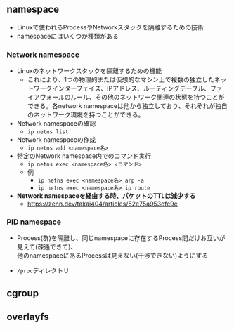 ## namespace
- Linuxで使われるProcessやNetworkスタックを隔離するための技術
- namespaceにはいくつか種類がある

### Network namespace
- Linuxのネットワークスタックを隔離するための機能
  - これにより、1つの物理的または仮想的なマシン上で複数の独立したネットワークインターフェイス、IPアドレス、ルーティングテーブル、ファイアウォールのルール、その他のネットワーク関連の状態を持つことができる。各network namespaceは他から独立しており、それぞれが独自のネットワーク環境を持つことができる。
- Network namespaceの確認
  - `ip netns list`
- Network namespaceの作成
  - `ip netns add <namespace名>`
- 特定のNetwork namespace内でのコマンド実行
  - `ip netns exec <namespace名> <コマンド>`
  - 例
    - `ip netns exec <namespace名> arp -a`
    - `ip netns exec <namespace名> ip route`
- **Network namespaceを経由する時、パケットのTTLは減少する**
  - https://zenn.dev/takai404/articles/52e75a953efe9e

### PID namespace
- Process(群)を隔離し、同じnamespaceに存在するProcess間だけお互いが見えて(疎通できて)、  
  他のnamespaceにあるProcessは見えない(干渉できない)ようにする

- `/proc`ディレクトリ


## cgroup




## overlayfs